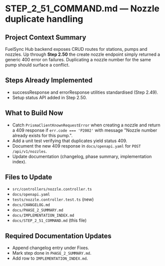 # STEP_2_51_COMMAND.md — Nozzle duplicate handling

## Project Context Summary
FuelSync Hub backend exposes CRUD routes for stations, pumps and nozzles. Up through **Step 2.50** the create nozzle endpoint simply returned a generic 400 error on failures. Duplicating a nozzle number for the same pump should surface a conflict.

## Steps Already Implemented
- successResponse and errorResponse utilities standardised (Step 2.49).
- Setup status API added in Step 2.50.

## What to Build Now
- Catch `PrismaClientKnownRequestError` when creating a nozzle and return a 409 response if `err.code === 'P2002'` with message "Nozzle number already exists for this pump.".
- Add a unit test verifying that duplicates yield status 409.
- Document the new 409 response in `docs/openapi.yaml` for `POST /api/v1/nozzles`.
- Update documentation (changelog, phase summary, implementation index).

## Files to Update
- `src/controllers/nozzle.controller.ts`
- `docs/openapi.yaml`
- `tests/nozzle.controller.test.ts` (new)
- `docs/CHANGELOG.md`
- `docs/PHASE_2_SUMMARY.md`
- `docs/IMPLEMENTATION_INDEX.md`
- `docs/STEP_2_51_COMMAND.md` (this file)

## Required Documentation Updates
- Append changelog entry under Fixes.
- Mark step done in `PHASE_2_SUMMARY.md`.
- Add row to `IMPLEMENTATION_INDEX.md`.
